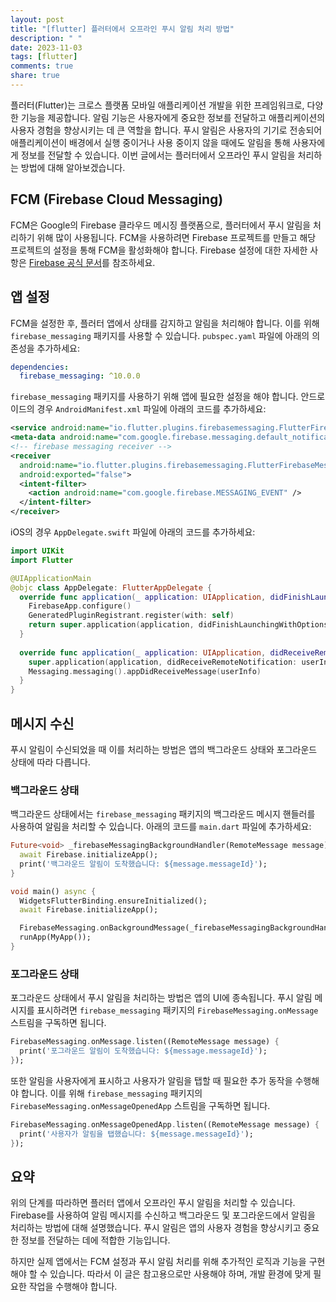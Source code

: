```yaml
---
layout: post
title: "[flutter] 플러터에서 오프라인 푸시 알림 처리 방법"
description: " "
date: 2023-11-03
tags: [flutter]
comments: true
share: true
---
```


플러터(Flutter)는 크로스 플랫폼 모바일 애플리케이션 개발을 위한 프레임워크로, 다양한 기능을 제공합니다. 알림 기능은 사용자에게 중요한 정보를 전달하고 애플리케이션의 사용자 경험을 향상시키는 데 큰 역할을 합니다. 푸시 알림은 사용자의 기기로 전송되어 애플리케이션이 배경에서 실행 중이거나 사용 중이지 않을 때에도 알림을 통해 사용자에게 정보를 전달할 수 있습니다. 이번 글에서는 플러터에서 오프라인 푸시 알림을 처리하는 방법에 대해 알아보겠습니다.

## FCM (Firebase Cloud Messaging)

FCM은 Google의 Firebase 클라우드 메시징 플랫폼으로, 플러터에서 푸시 알림을 처리하기 위해 많이 사용됩니다. FCM을 사용하려면 Firebase 프로젝트를 만들고 해당 프로젝트의 설정을 통해 FCM을 활성화해야 합니다. Firebase 설정에 대한 자세한 사항은 [Firebase 공식 문서](https://firebase.google.com/docs/flutter/setup?platform=android)를 참조하세요.

## 앱 설정

FCM을 설정한 후, 플러터 앱에서 상태를 감지하고 알림을 처리해야 합니다. 이를 위해 `firebase_messaging` 패키지를 사용할 수 있습니다. `pubspec.yaml` 파일에 아래의 의존성을 추가하세요:

```yaml
dependencies:
  firebase_messaging: ^10.0.0
```

`firebase_messaging` 패키지를 사용하기 위해 앱에 필요한 설정을 해야 합니다. 안드로이드의 경우 `AndroidManifest.xml` 파일에 아래의 코드를 추가하세요:

```xml
<service android:name="io.flutter.plugins.firebasemessaging.FlutterFirebaseMessagingBackgroundService" android:exported="false" />
<meta-data android:name="com.google.firebase.messaging.default_notification_icon" android:resource="@drawable/ic_stat_ic_notification" />
<!-- firebase messaging receiver -->
<receiver
  android:name="io.flutter.plugins.firebasemessaging.FlutterFirebaseMessagingReceiver"
  android:exported="false">
  <intent-filter>
    <action android:name="com.google.firebase.MESSAGING_EVENT" />
  </intent-filter>
</receiver>
```

iOS의 경우 `AppDelegate.swift` 파일에 아래의 코드를 추가하세요:

```swift
import UIKit
import Flutter

@UIApplicationMain
@objc class AppDelegate: FlutterAppDelegate {
  override func application(_ application: UIApplication, didFinishLaunchingWithOptions launchOptions: [UIApplication.LaunchOptionsKey: Any]?) -> Bool {
    FirebaseApp.configure()
    GeneratedPluginRegistrant.register(with: self)
    return super.application(application, didFinishLaunchingWithOptions: launchOptions)
  }
  
  override func application(_ application: UIApplication, didReceiveRemoteNotification userInfo: [AnyHashable : Any], fetchCompletionHandler completionHandler: @escaping (UIBackgroundFetchResult) -> Void) {
    super.application(application, didReceiveRemoteNotification: userInfo, fetchCompletionHandler: completionHandler)
    Messaging.messaging().appDidReceiveMessage(userInfo)
  }
}
```

## 메시지 수신

푸시 알림이 수신되었을 때 이를 처리하는 방법은 앱의 백그라운드 상태와 포그라운드 상태에 따라 다릅니다.

### 백그라운드 상태

백그라운드 상태에서는 `firebase_messaging` 패키지의 백그라운드 메시지 핸들러를 사용하여 알림을 처리할 수 있습니다. 아래의 코드를 `main.dart` 파일에 추가하세요:

```dart
Future<void> _firebaseMessagingBackgroundHandler(RemoteMessage message) async {
  await Firebase.initializeApp();
  print('백그라운드 알림이 도착했습니다: ${message.messageId}');
}

void main() async {
  WidgetsFlutterBinding.ensureInitialized();
  await Firebase.initializeApp();

  FirebaseMessaging.onBackgroundMessage(_firebaseMessagingBackgroundHandler);
  runApp(MyApp());
}
```

### 포그라운드 상태

포그라운드 상태에서 푸시 알림을 처리하는 방법은 앱의 UI에 종속됩니다. 푸시 알림 메시지를 표시하려면 `firebase_messaging` 패키지의 `FirebaseMessaging.onMessage` 스트림을 구독하면 됩니다.

```dart
FirebaseMessaging.onMessage.listen((RemoteMessage message) {
  print('포그라운드 알림이 도착했습니다: ${message.messageId}');
});
```

또한 알림을 사용자에게 표시하고 사용자가 알림을 탭할 때 필요한 추가 동작을 수행해야 합니다. 이를 위해 `firebase_messaging` 패키지의 `FirebaseMessaging.onMessageOpenedApp` 스트림을 구독하면 됩니다.

```dart
FirebaseMessaging.onMessageOpenedApp.listen((RemoteMessage message) {
  print('사용자가 알림을 탭했습니다: ${message.messageId}');
});
```

## 요약

위의 단계를 따라하면 플러터 앱에서 오프라인 푸시 알림을 처리할 수 있습니다. Firebase를 사용하여 알림 메시지를 수신하고 백그라운드 및 포그라운드에서 알림을 처리하는 방법에 대해 설명했습니다. 푸시 알림은 앱의 사용자 경험을 향상시키고 중요한 정보를 전달하는 데에 적합한 기능입니다.

하지만 실제 앱에서는 FCM 설정과 푸시 알림 처리를 위해 추가적인 로직과 기능을 구현해야 할 수 있습니다. 따라서 이 글은 참고용으로만 사용해야 하며, 개발 환경에 맞게 필요한 작업을 수행해야 합니다.